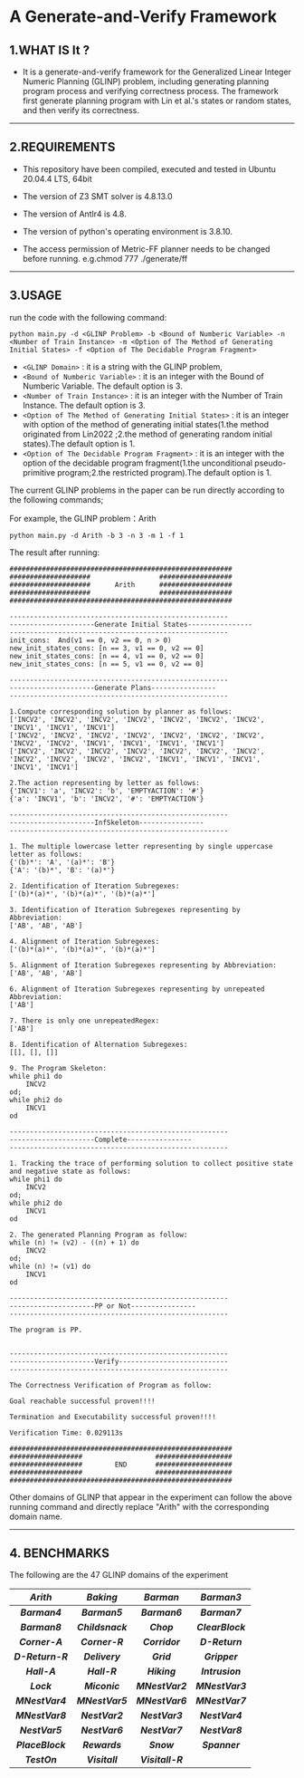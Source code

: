 # A Generate-and-Verify Framework

## 1.WHAT IS It ?

* It is a generate-and-verify framework for the Generalized Linear Integer Numeric Planning (GLINP) problem, including generating planning program process and verifying correctness process.
The framework first generate planning program with Lin et al.'s states or random states, and then verify its correctness.

------

## 2.REQUIREMENTS
- This repository have been compiled, executed and tested in Ubuntu 20.04.4 LTS, 64bit

- The version of Z3 SMT solver is  4.8.13.0

- The version of Antlr4 is 4.8.

- The version of python's operating environment is 3.8.10.

- The access permission of Metric-FF planner  needs to be changed before running. e.g.chmod 777 ./generate/ff

------

## 3.USAGE
run the code with the following command:
```
python main.py -d <GLINP Problem> -b <Bound of Numberic Variable> -n <Number of Train Instance> -m <Option of The Method of Generating Initial States> -f <Option of The Decidable Program Fragment>
```
* ```<GLINP Domain>``` : it is a string with the GLINP problem, 
* ```<Bound of Numberic Variable>``` : it is an integer with the Bound of Numberic Variable. The default option is 3.
* ```<Number of Train Instance>``` : it is an integer with the Number of Train Instance. The default option is 3.
* ```<Option of The Method of Generating Initial States>``` : it is an integer with option of the method of generating initial states(1.the method originated from Lin2022 ;2.the method of generating random initial states).The default option is 1.
* ```<Option of The Decidable Program Fragment>``` : it is an integer with the option of the decidable program fragment(1.the unconditional pseudo-primitive program;2.the restricted program).The default option is 1.

The current GLINP problems in the paper can be run directly according to the following commands;

For example, the GLINP problem：Arith

```
python main.py -d Arith -b 3 -n 3 -m 1 -f 1
```

The result after running:

```
#######################################################
####################                 ##################
####################      Arith      ##################
####################                 ##################
#######################################################

------------------------------------------------------
---------------------Generate Initial States----------------
------------------------------------------------------
init_cons:  And(v1 == 0, v2 == 0, n > 0)
new_init_states_cons: [n == 3, v1 == 0, v2 == 0]
new_init_states_cons: [n == 4, v1 == 0, v2 == 0]
new_init_states_cons: [n == 5, v1 == 0, v2 == 0]

------------------------------------------------------
---------------------Generate Plans----------------
------------------------------------------------------

1.Compute corresponding solution by planner as follows:
['INCV2', 'INCV2', 'INCV2', 'INCV2', 'INCV2', 'INCV2', 'INCV2', 'INCV1', 'INCV1', 'INCV1']
['INCV2', 'INCV2', 'INCV2', 'INCV2', 'INCV2', 'INCV2', 'INCV2', 'INCV2', 'INCV2', 'INCV1', 'INCV1', 'INCV1', 'INCV1']
['INCV2', 'INCV2', 'INCV2', 'INCV2', 'INCV2', 'INCV2', 'INCV2', 'INCV2', 'INCV2', 'INCV2', 'INCV2', 'INCV1', 'INCV1', 'INCV1', 'INCV1', 'INCV1']

2.The action representing by letter as follows:
{'INCV1': 'a', 'INCV2': 'b', 'EMPTYACTION': '#'}
{'a': 'INCV1', 'b': 'INCV2', '#': 'EMPTYACTION'}

------------------------------------------------------
---------------------InfSkeleton----------------
------------------------------------------------------

1. The multiple lowercase letter representing by single uppercase letter as follows:
{'(b)*': 'A', '(a)*': 'B'}
{'A': '(b)*', 'B': '(a)*'}

2. Identification of Iteration Subregexes:
['(b)*(a)*', '(b)*(a)*', '(b)*(a)*']

3. Identification of Iteration Subregexes representing by Abbreviation:
['AB', 'AB', 'AB']

4. Alignment of Iteration Subregexes:
['(b)*(a)*', '(b)*(a)*', '(b)*(a)*']

5. Alignment of Iteration Subregexes representing by Abbreviation:
['AB', 'AB', 'AB']

6. Alignment of Iteration Subregexes representing by unrepeated Abbreviation:
['AB']

7. There is only one unrepeatedRegex:
['AB']

8. Identification of Alternation Subregexes:
[[], [], []]

9. The Program Skeleton:
while phi1 do
    INCV2
od;
while phi2 do
    INCV1
od

------------------------------------------------------
---------------------Complete----------------
------------------------------------------------------

1. Tracking the trace of performing solution to collect positive state and negative state as follows:
while phi1 do
    INCV2
od;
while phi2 do
    INCV1
od

2. The generated Planning Program as follow:
while (n) != (v2) - ((n) + 1) do
    INCV2
od;
while (n) != (v1) do
    INCV1
od

------------------------------------------------------
---------------------PP or Not----------------
------------------------------------------------------

The program is PP.


------------------------------------------------------
---------------------Verify---------------------------
------------------------------------------------------

The Correctness Verification of Program as follow:

Goal reachable successful proven!!!!

Termination and Executability successful proven!!!!

Verification Time: 0.029113s

#######################################################
##################                  ###################
##################        END       ###################
##################                  ###################
#######################################################

```

Other domains of  GLINP that appear in the experiment can follow the above running command and directly replace "Arith" with the corresponding domain name.

------



## 4. BENCHMARKS


The following are the 47 GLINP domains of the experiment

|   ***Arith***    |    ***Baking***    |   ***Barman***   |   ***Barman3***   |
|:----------------:|:------------------:|:----------------:|:-----------------:|
|  ***Barman4***   |   ***Barman5***    |  ***Barman6***   |   ***Barman7***   |
|  ***Barman8***   |  ***Childsnack***  |    ***Chop***    | ***ClearBlock***  |
|  ***Corner-A***  |   ***Corner-R***   |  ***Corridor***  |  ***D-Return***   |
| ***D-Return-R*** |   ***Delivery***   |     ***Grid***     |   ***Gripper***   |
|   ***Hall-A***   |   ***Hall-R***   |     ***Hiking***     |  ***Intrusion***  |
|    ***Lock***    |  ***Miconic***   |  ***MNestVar2***   |  ***MNestVar3***  |
| ***MNestVar4***  | ***MNestVar5***  |  ***MNestVar6***  |  ***MNestVar7***  |
| ***MNestVar8***  |  ***NestVar2***  |  ***NestVar3***   |  ***NestVar4***   |
|  ***NestVar5***  |  ***NestVar6***  |  ***NestVar7***   |  ***NestVar8***   |
| ***PlaceBlock*** |   ***Rewards***  |    ***Snow***     |    ***Spanner***  |
|   ***TestOn***   |  ***Visitall***  |  ***Visitall-R***  |
